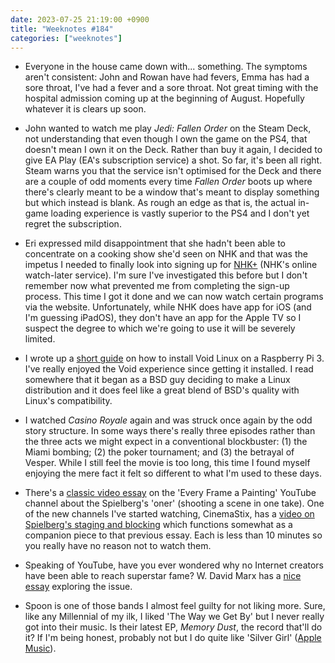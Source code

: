 ```yaml
---
date: 2023-07-25 21:19:00 +0900
title: "Weeknotes #184"
categories: ["weeknotes"]
---
```


- Everyone in the house came down with... something. The symptoms aren't consistent: John and Rowan have had fevers, Emma has had a sore throat, I've had a fever and a sore throat. Not great timing with the hospital admission coming up at the beginning of August. Hopefully whatever it is clears up soon.

- John wanted to watch me play _Jedi: Fallen Order_ on the Steam Deck, not understanding that even though I own the game on the PS4, that doesn't mean I own it on the Deck. Rather than buy it again, I decided to give EA Play (EA's subscription service) a shot. So far, it's been all right. Steam warns you that the service isn't optimised for the Deck and there are a couple of odd moments every time _Fallen Order_ boots up where there's clearly meant to be a window that's meant to display something but which instead is blank. As rough an edge as that is, the actual in-game loading experience is vastly superior to the PS4 and I don't yet regret the subscription.

- Eri expressed mild disappointment that she hadn't been able to concentrate on a cooking show she'd seen on NHK and that was the impetus I needed to finally look into signing up for [NHK+](https://plus.nhk.jp) (NHK's online watch-later service). I'm sure I've investigated this before but I don't remember now what prevented me from completing the sign-up process. This time I got it done and we can now watch certain programs via the website. Unfortunately, while NHK does have app for iOS (and I'm guessing iPadOS), they don't have an app for the Apple TV so I suspect the degree to which we're going to use it will be severely limited.

- I wrote up a [short guide](https://articles.inqk.net/2023/07/12/how-to-install-void.html) on how to install Void Linux on a Raspberry Pi 3. I've really enjoyed the Void experience since getting it installed. I read somewhere that it began as a BSD guy deciding to make a Linux distribution and it does feel like a great blend of BSD's quality with Linux's compatibility.

- I watched _Casino Royale_ again and was struck once again by the odd story structure. In some ways there's really three episodes rather than the three acts we might expect in a conventional blockbuster: (1) the Miami bombing; (2) the poker tournament; and (3) the betrayal of Vesper. While I still feel the movie is too long, this time I found myself enjoying the mere fact it felt so different to what I'm used to these days.

- There's a [classic video essay](https://youtu.be/8q4X2vDRfRk) on the 'Every Frame a Painting' YouTube channel about the Spielberg's 'oner' (shooting a scene in one take). One of the new channels I've started watching, CinemaStix, has a [video on Spielberg's staging and blocking](https://youtu.be/ItbCLh4Auoo) which functions somewhat as a companion piece to that previous essay. Each is less than 10 minutes so you really have no reason not to watch them.

- Speaking of YouTube, have you ever wondered why no Internet creators have been able to reach superstar fame? W. David Marx has a [nice essay](https://culture.ghost.io/why-havent-internet-creators-become-superstars/) exploring the issue.

- Spoon is one of those bands I almost feel guilty for not liking more. Sure, like any Millennial of my ilk, I liked 'The Way we Get By' but I never really got into their music. Is their latest EP, _Memory Dust_, the record that'll do it? If I'm being honest, probably not but I do quite like 'Silver Girl' ([Apple Music](https://music.apple.com/us/album/silver-girl/1684518945?i=1684519255)).
